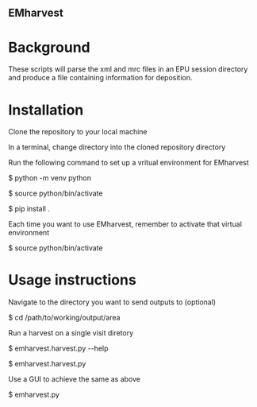 ## EMharvest

# Background

These scripts will parse the xml and mrc files in an EPU session directory and produce a file containing information for deposition.

# Installation

Clone the repository to your local machine

In a terminal, change directory into the cloned repository directory

Run the following command to set up a vritual environment for EMharvest

$ python -m venv python

$ source python/bin/activate

$ pip install .

Each time you want to use EMharvest, remember to activate that virtual environment

$ source python/bin/activate

# Usage instructions

Navigate to the directory you want to send outputs to (optional)

$ cd /path/to/working/output/area

Run a harvest on a single visit diretory

$ emharvest.harvest.py --help

$ emharvest.harvest.py

Use a GUI to achieve the same as above

$ emharvest.py
